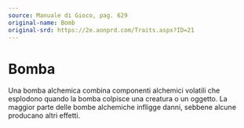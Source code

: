 ```yaml
---
source: Manuale di Gioco, pag. 629
original-name: Bomb
original-srd: https://2e.aonprd.com/Traits.aspx?ID=21
---
```


# Bomba

Una bomba alchemica combina componenti alchemici volatili che esplodono quando
la bomba colpisce una creatura o un oggetto. La maggior parte delle bombe
alchemiche infligge danni, sebbene alcune producano altri effetti.
